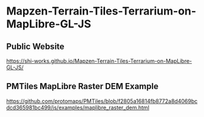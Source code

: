 # Mapzen-Terrain-Tiles-Terrarium-on-MapLibre-GL-JS
## Public Website
https://shi-works.github.io/Mapzen-Terrain-Tiles-Terrarium-on-MapLibre-GL-JS/
## PMTiles MapLibre Raster DEM Example
https://github.com/protomaps/PMTiles/blob/f2805a16814fb8772a8d4069bcdcd365981bc499/js/examples/maplibre_raster_dem.html
